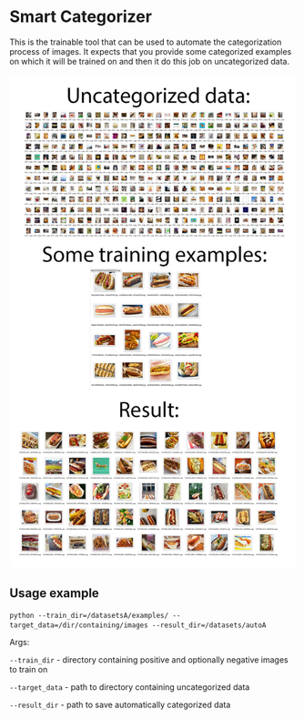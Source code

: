 # Smart Categorizer
This is the trainable tool that can be used to automate the categorization process of images. It expects that you provide some categorized examples on which it will be trained on and then it do this job on uncategorized data. 

![screenshot](images/example.jpg)

## Usage example

```python --train_dir=/datasetsA/examples/ --target_data=/dir/containing/images --result_dir=/datasets/autoA```

Args:

`--train_dir` - directory containing positive and optionally negative images to train on

`--target_data` - path to directory containing uncategorized data

`--result_dir` - path to save automatically categorized data
